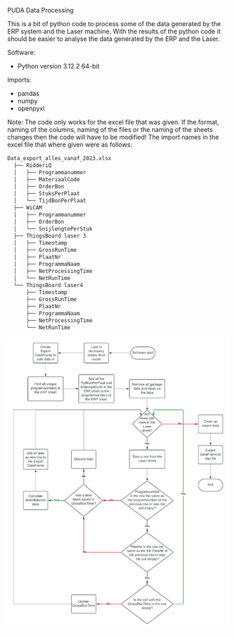 PUDA Data Processing

This is a bit of python code to process some of the data generated by the ERP system and the Laser machine. With the results of the python code it should be easier to analyse the data generated by the ERP and the Laser.

Software:
- Python version 3.12.2 64-bit

Imports:
- pandas
- numpy
- openpyxl

Note:
The code only works for the excel file that was given. If the format, naming of the columns, naming of the files or the naming of the sheets changes then the code will have to be modified!
The import names in the excel file that where given were as follows:

```
Data_export_alles_vanaf_2023.xlsx
  ├── RidderiQ
  │   ├── Programmanummer
  │   ├── MateriaalCode
  │   ├── OrderBon
  │   ├── StuksPerPlaat
  │   └── TijdBonPerPlaat
  ├── WiCAM
  │   ├── Programmanummer
  │   ├── OrderBon
  │   └── SnijlengtePerStuk
  ├── ThingsBoard laser 3
  │   ├── Timestamp
  │   ├── GrossRunTime
  │   ├── PlaatNr
  │   ├── ProgrammaNaam
  │   ├── NetProcessingTime
  │   └── NetRunTime
  └── ThingsBoard laser4
      ├── Timestamp
      ├── GrossRunTime
      ├── PlaatNr
      ├── ProgrammaNaam
      ├── NetProcessingTime
      └── NetRunTime
```

![alt text](https://github.com/Lectoraat-DB-S/PUDADataProcessing/blob/main/PudaDataProcessing.png)
